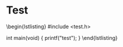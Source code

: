 # Test

\begin{lstlisting}
#include <test.h>

int main(void) {
    printf("test");
}
\end{lstlisting}
